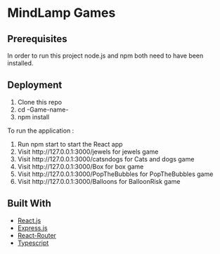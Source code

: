 # MindLamp Games

## Prerequisites
In order to run this project node.js and npm both need to have been installed.

## Deployment
<ol>
<li>Clone this repo</li>
<li>cd -Game-name-</li>
<li>npm install</li>
</ol>
To run the application :
<ol>
<li>Run npm start to start the React app</li>
  <li>Visit http://127.0.0.1:3000/jewels for jewels game </li>
  <li>Visit http://127.0.0.1:3000/catsndogs for Cats and dogs game </li>
  <li>Visit http://127.0.0.1:3000/Box for box game </li>
  <li>Visit http://127.0.0.1:3000/PopTheBubbles for PopTheBubbles game </li>
  <li>Visit http://127.0.0.1:3000/Balloons for BalloonRisk game </li>
</ol>

## Built With

* [React.js](https://reactjs.org/)
* [Express.js](https://expressjs.com/)
* [React-Router](https://reacttraining.com/react-router/core/guides/philosophy)
* [Typescript](https://www.typescriptlang.org/)
